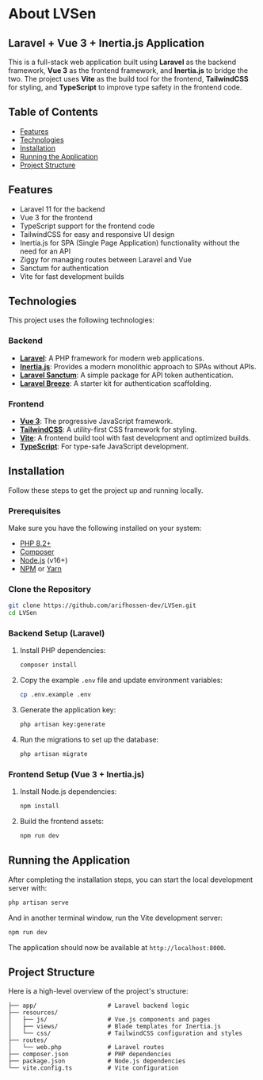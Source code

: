 # About LVSen

## Laravel + Vue 3 + Inertia.js Application

This is a full-stack web application built using **Laravel** as the backend framework, **Vue 3** as the frontend
framework, and **Inertia.js** to bridge the two. The project uses **Vite** as the build tool for the frontend, **TailwindCSS** for styling, and **TypeScript** to improve type safety in the frontend code.

## Table of Contents

- [Features](#features)
- [Technologies](#technologies)
- [Installation](#installation)
- [Running the Application](#running-the-application)
- [Project Structure](#project-structure)

## Features

- Laravel 11 for the backend
- Vue 3 for the frontend
- TypeScript support for the frontend code
- TailwindCSS for easy and responsive UI design
- Inertia.js for SPA (Single Page Application) functionality without the need for an API
- Ziggy for managing routes between Laravel and Vue
- Sanctum for authentication
- Vite for fast development builds

## Technologies

This project uses the following technologies:

### Backend

- **[Laravel](https://laravel.com/)**: A PHP framework for modern web applications.
- **[Inertia.js](https://inertiajs.com/)**: Provides a modern monolithic approach to SPAs without APIs.
- **[Laravel Sanctum](https://laravel.com/docs/sanctum)**: A simple package for API token authentication.
- **[Laravel Breeze](https://laravel.com/docs/11.x/starter-kits#laravel-breeze)**: A starter kit for authentication
  scaffolding.

### Frontend

- **[Vue 3](https://vuejs.org/)**: The progressive JavaScript framework.
- **[TailwindCSS](https://tailwindcss.com/)**: A utility-first CSS framework for styling.
- **[Vite](https://vitejs.dev/)**: A frontend build tool with fast development and optimized builds.
- **[TypeScript](https://www.typescriptlang.org/)**: For type-safe JavaScript development.

## Installation

Follow these steps to get the project up and running locally.

### Prerequisites

Make sure you have the following installed on your system:

- [PHP 8.2+](https://www.php.net/)
- [Composer](https://getcomposer.org/)
- [Node.js](https://nodejs.org/) (v16+)
- [NPM](https://www.npmjs.com/) or [Yarn](https://yarnpkg.com/)

### Clone the Repository

```bash
git clone https://github.com/arifhossen-dev/LVSen.git
cd LVSen
```

### Backend Setup (Laravel)

1. Install PHP dependencies:
    ```bash
    composer install
    ```

2. Copy the example `.env` file and update environment variables:
    ```bash
    cp .env.example .env
    ```

3. Generate the application key:
    ```bash
    php artisan key:generate
    ```

4. Run the migrations to set up the database:
    ```bash
    php artisan migrate
    ```

### Frontend Setup (Vue 3 + Inertia.js)

1. Install Node.js dependencies:
    ```bash
    npm install
    ```

2. Build the frontend assets:
    ```bash
    npm run dev
    ```

## Running the Application

After completing the installation steps, you can start the local development server with:

```bash
php artisan serve
```

And in another terminal window, run the Vite development server:

```bash
npm run dev
```

The application should now be available at `http://localhost:8000`.

## Project Structure

Here is a high-level overview of the project's structure:

```
├── app/                    # Laravel backend logic
├── resources/
│   ├── js/                 # Vue.js components and pages
│   ├── views/              # Blade templates for Inertia.js
│   └── css/                # TailwindCSS configuration and styles
├── routes/
│   └── web.php             # Laravel routes
├── composer.json           # PHP dependencies
├── package.json            # Node.js dependencies
└── vite.config.ts          # Vite configuration
```
